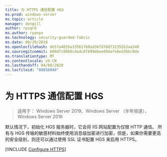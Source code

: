 ```yaml
---
title: 为 HTTPS 通信配置 HGS
ms.prod: windows-server
ms.topic: article
manager: dongill
author: rpsqrd
ms.author: ryanpu
ms.technology: security-guarded-fabric
ms.date: 08/29/2018
ms.openlocfilehash: de57a4026a33561760ad36fd78d732352b3aa340
ms.sourcegitcommit: b00d7c8968c4adc8f699dbee694afe6ed36bc9de
ms.translationtype: MT
ms.contentlocale: zh-CN
ms.lasthandoff: 04/08/2020
ms.locfileid: "80856840"
---
```

# <a name="configure-hgs-for-https-communications"></a>为 HTTPS 通信配置 HGS

>适用于： Windows Server 2019、Windows Server （半年频道）、Windows Server 2016

默认情况下，初始化 HGS 服务器时，它会将 IIS 网站配置为仅限 HTTP 通信。
所有与 HGS 传输的敏感材料始终使用消息级加密进行加密，但是，如果你需要更高的安全级别，则还可以通过使用 SSL 证书配置 HGS 来启用 HTTPS。

[!INCLUDE [Configure HTTPS](../../../includes/configure-hgs-for-https.md)] 

